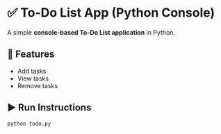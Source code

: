 
# ✅ To-Do List App (Python Console)

A simple **console-based To-Do List application** in Python.  

## 🚀 Features
- Add tasks
- View tasks
- Remove tasks

## ▶️ Run Instructions
```bash
python todo.py
